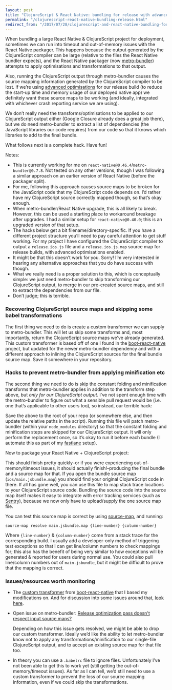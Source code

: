 ```yaml
---
layout: post
title: "ClojureScript & React Native: bundling for release with advanced optimisations and source maps"
permalink: "/clojurescript-react-native-bundling-release.html"
redirect_from: "/2017/07/28/clojurescript-and-react-native-bundling-for-release-with-advanced-optimisations.html"
---
```

When bundling a large React Native & ClojureScript project for deployment, sometimes we can run into timeout and out-of-memory issues with the React Native packager. This happens because the output generated by the ClojureScript compiler can be large (relative to the files the React Native bundler expects), and the React Native packager (now [metro-bundler][1]) attempts to apply optimisations and transformations to that output.

Also, running the ClojureScript output through metro-bundler causes the source mapping information generated by the ClojureScript compiler to be lost. If we’re using [advanced optimisations][2] for our release build (to reduce the start-up time and memory usage of our deployed native app) we definitely want these source maps to be working (and ideally, integrated with whichever crash reporting service we are using).

We don’t really need the transforms/optimisations to be applied to our ClojureScript output either (Google Closure already does a great job there), but we do need metro-bundler to extract a list of dependencies (the JavaScript libraries our code requires) from our code so that it knows which libraries to add to the final bundle.

What follows next is a complete hack. Have fun!

Notes:
- This is currently working for me on `react-native@0.46.4`/`metro-bundler@0.7.8`. Not tested on any other versions, though I was following a similar approach on an earlier version of React Native (before the packager split).
- For me, following this approach causes source maps to be broken for the JavaScript code that my ClojureScript code depends on. I’d rather have my ClojureScript source correctly mapped though, so that’s okay enough.
- When metro-bundler/React Native upgrade, this is all likely to break. However, this can be used a starting place to workaround breakage after upgrades. I had a similar setup for `react-native@0.40.0`; this is an upgraded version of that setup.
- The hacks below get a bit filename/directory-specific. If you have a different project structure you’ll need to pay careful attention to get stuff working. For my project I have configured the ClojureScript compiler to output a `release.ios.js` file and a `release.ios.js.map` source map  for release builds, with advanced optimisations enabled.
- It might be that this doesn’t work for you. Sorry! I’m very interested in hearing any alternative approaches that you do have success with though.
- What we really need is a proper solution to this, which is conceptually simple: we just need metro-bundler to skip transforming our ClojureScript output, to merge in our pre-created source maps, and still to extract the dependencies from our file.
- Don’t judge; this is terrible.

### Recovering ClojureScript source maps and skipping some babel transformations

The first thing we need to do is create a custom transformer we can supply to metro-bundler. This will let us skip some transforms and, most importantly, return the ClojureScript source maps we’ve already generated. This custom transformer is based off of one I found in the [boot-react-native][3] project, but updated for the newer metro-bundler dependency and with a different approach to inlining the ClojureScript sources for the final bundle source map. Save it somewhere in your repository.

<script src="https://gist.github.com/austinbirch/2044ce6fbc9c2e8f16bbc2afc2ac6fec.js"></script>

### Hacks to prevent metro-bundler from applying minification etc

The second thing we need to do is skip the constant folding and minification transforms that metro-bundler applies in addition to the transform step above, but _only for our ClojureScript output_. I’ve not spent enough time with the metro-bundler to figure out what a sensible pull request would be (i.e. one that’s applicable to other users too), so instead, our terrible hack:

<script src="https://gist.github.com/austinbirch/ada5cf24f41653babca8ac40614a1951.js"></script>

Save the above to the root of your repo (or somewhere else, and then update the relative paths in the script). Running this file will patch metro-bundler (within your `node_modules` directory) so that the constant folding and minification steps are skipped for our ClojureScript output. It will only perform the replacement once, so it’s okay to run it before each bundle (I automate this as part of my [fastlane][4] setup).

Now to package your React Native + ClojureScript project:

<script src="https://gist.github.com/austinbirch/4114aba076ebdfe19fa97ffcc5c1583c.js"></script>

This should finish pretty quickly–or if you were experiencing out-of-memory/timeout issues, it should actually finish!–producing the final bundle and a source map for that. If you open the bundle source map (`ios/main.jsbundle.map`) you should find your original ClojureScript code in there. If all has gone well, you can use this file to map stack trace locations to your ClojureScript source code. Bundling the source code into the source map itself makes it easy to integrate with error tracking services (such as [Sentry][5]), because we now only have to upload/supply the one source map file. 

You can test this source map is correct by using [source-map][6], and running:

	source-map resolve main.jsbundle.map {line-number} {column-number}

Where `{line-number}` & `{column-number}` come from a stack trace for the corresponding build. I usually add a developer-only method of triggering test exceptions so that I can get line/column numbers to check mappings for; this also has the benefit of being very similar to how exceptions will be generated & reported for users during normal use. You could also pull line/column numbers out of `main.jsbundle`, but it might be difficult to prove that the mapping is correct.

### Issues/resources worth monitoring

- The [custom transformer][7] from [boot-react-native][8] that I based my modifications on. And for discussion into some issues around that, [look here][9].
- Open issue on metro-bundler: [Release optimization pass doesn't respect input source maps?][10]  

	Depending on how this issue gets resolved, we might be able to drop our custom transformer. Ideally we’d like the ability to let metro-bundler know not to apply any transformations/minification to our single-file ClojureScript output, and to accept an existing source map for that file too.
- In theory you can use a `.babelrc` file to ignore files. Unfortunately I’ve not been able to get this to work yet (still getting the out-of-memory/timeout issues). As far as I can tell, we’d still need to use a custom transformer to prevent the loss of our source mapping information, even if we could skip the transformations.

[1]:	https://github.com/facebook/metro-bundler "metro-bundler"
[2]:	https://clojurescript.org/reference/compiler-options#optimizations
[3]:	https://github.com/mjmeintjes/boot-react-native
[4]:	https://fastlane.tools/
[5]:	https://sentry.io
[6]:	https://github.com/mozilla/source-map
[7]:	https://github.com/mjmeintjes/boot-react-native/blob/master/resources/mattsum/boot_rn/js/cljs-rn-transformer.js "The custom transformer"
[8]:	https://github.com/mjmeintjes/boot-react-native
[9]:	https://github.com/mjmeintjes/boot-react-native/issues/23
[10]:	https://github.com/facebook/metro-bundler/issues/10